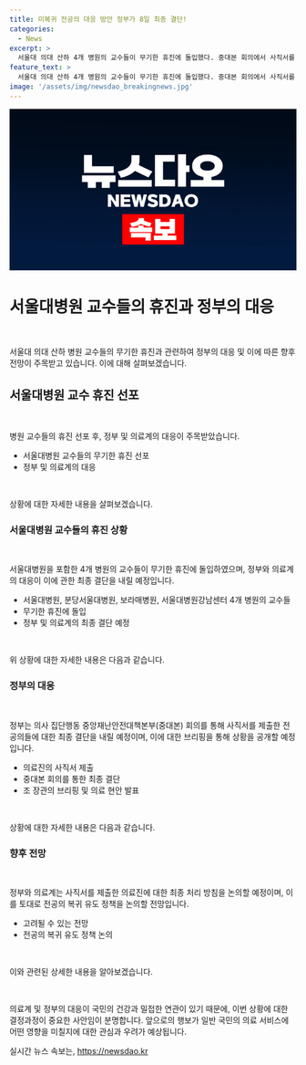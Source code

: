 ```yaml
---
title: 미복귀 전공의 대응 방안 정부가 8일 최종 결단!
categories:
  - News
excerpt: >
  서울대 의대 산하 4개 병원의 교수들이 무기한 휴진에 돌입했다. 중대본 회의에서 사직서를 제출한 전공의들에 대한 최종처분 방침 논의 예정. 정부는 복귀를 유도하기 위해 각종 행정명령을 철회하였으나, 복귀한 전공의는 1104명에 불과. 전공의의 행정처분 중단을 요구하고, 정부는 복귀율을 높이기 위해 전공의 모집과 전공의 중심 병원으로 전환하는 방침.
feature_text: >
  서울대 의대 산하 4개 병원의 교수들이 무기한 휴진에 돌입했다. 중대본 회의에서 사직서를 제출한 전공의들에 대한 최종처분 방침 논의 예정. 정부는 복귀를 유도하기 위해 각종 행정명령을 철회하였으나, 복귀한 전공의는 1104명에 불과. 전공의의 행정처분 중단을 요구하고, 정부는 복귀율을 높이기 위해 전공의 모집과 전공의 중심 병원으로 전환하는 방침.
image: '/assets/img/newsdao_breakingnews.jpg'
---
```


<p><img src="/assets/img/newsdao_breakingnews.jpg" alt="bookingtag 속보" /></p>

<h1 data-ke-size="size26">서울대병원 교수들의 휴진과 정부의 대응</h1>

<p data-ke-size="size16">&nbsp;</p>

<p>서울대 의대 산하 병원 교수들의 무기한 휴진과 관련하여 정부의 대응 및 이에 따른 향후 전망이 주목받고 있습니다. 이에 대해 살펴보겠습니다.</p>

<h2 data-ke-size="size24">서울대병원 교수 휴진 선포</h2>

<p data-ke-size="size16">&nbsp;</p>

<p>병원 교수들의 휴진 선포 후, 정부 및 의료계의 대응이 주목받았습니다.</p>

<ul>
<li>서울대병원 교수들의 무기한 휴진 선포</li>
<li>정부 및 의료계의 대응</li>
</ul>

<p data-ke-size="size16">&nbsp;</p>

<p>상황에 대한 자세한 내용을 살펴보겠습니다.</p>

<h3 data-ke-size="size22">서울대병원 교수들의 휴진 상황</h3>

<p data-ke-size="size16">&nbsp;</p>

<p>서울대병원을 포함한 4개 병원의 교수들이 무기한 휴진에 돌입하였으며, 정부와 의료계의 대응이 이에 관한 최종 결단을 내릴 예정입니다.</p>

<ul>
<li>서울대병원, 분당서울대병원, 보라매병원, 서울대병원강남센터 4개 병원의 교수들</li>
<li>무기한 휴진에 돌입</li>
<li>정부 및 의료계의 최종 결단 예정</li>
</ul>

<p data-ke-size="size16">&nbsp;</p>

<p>위 상황에 대한 자세한 내용은 다음과 같습니다.</p>

<h3 data-ke-size="size22">정부의 대응</h3>

<p data-ke-size="size16">&nbsp;</p>

<p>정부는 의사 집단행동 중앙재난안전대책본부(중대본) 회의를 통해 사직서를 제출한 전공의들에 대한 최종 결단을 내릴 예정이며, 이에 대한 브리핑을 통해 상황을 공개할 예정입니다.</p>

<ul>
<li>의료진의 사직서 제출</li>
<li>중대본 회의를 통한 최종 결단</li>
<li>조 장관의 브리핑 및 의료 현안 발표</li>
</ul>

<p data-ke-size="size16">&nbsp;</p>

<p>상황에 대한 자세한 내용은 다음과 같습니다.</p>

<h3 data-ke-size="size22">향후 전망</h3>

<p data-ke-size="size16">&nbsp;</p>

<p>정부와 의료계는 사직서를 제출한 의료진에 대한 최종 처리 방침을 논의할 예정이며, 이를 토대로 전공의 복귀 유도 정책을 논의할 전망입니다.</p>

<ul>
<li>고려될 수 있는 전망</li>
<li>전공의 복귀 유도 정책 논의</li>
</ul>

<p data-ke-size="size16">&nbsp;</p>

<p>이와 관련된 상세한 내용을 알아보겠습니다.</p>

<p data-ke-size="size16">&nbsp;</p>

<p>의료계 및 정부의 대응이 국민의 건강과 밀접한 연관이 있기 때문에, 이번 상황에 대한 결정과정이 중요한 사안임이 분명합니다. 앞으로의 행보가 일반 국민의 의료 서비스에 어떤 영향을 미칠지에 대한 관심과 우려가 예상됩니다.</p>
실시간 뉴스 속보는, <a href="https://newsdao.kr" rel="dofollow">https://newsdao.kr</a>


